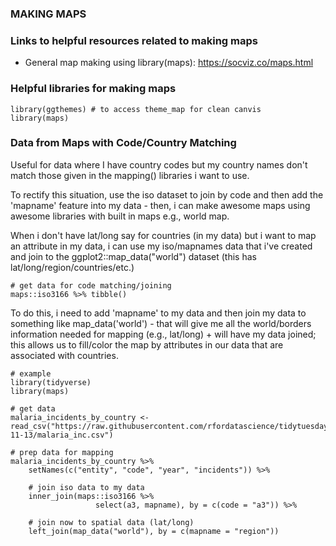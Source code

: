 ### MAKING MAPS

### Links to helpful resources related to making maps

* General map making using library(maps): https://socviz.co/maps.html

### Helpful libraries for making maps

```{r}
library(ggthemes) # to access theme_map for clean canvis
library(maps)
```


### Data from Maps with Code/Country Matching

Useful for data where I have country codes but my country names don't match those given in the mapping() libraries i want to use.

To rectify this situation, use the iso dataset to join by code and then add the 'mapname' feature into my data - then, i can make awesome maps using awesome libraries with built in maps e.g., world map. 

When i don't have lat/long say for countries (in my data) but i want to map an attribute in my data, i can use my iso/mapnames data that i've created and join to the ggplot2::map_data("world") dataset (this has lat/long/region/countries/etc.) 

```{r}
# get data for code matching/joining
maps::iso3166 %>% tibble()
```

To do this, i need to add 'mapname' to my data and then join my data to something like map_data('world') - that will give me all the world/borders information needed for mapping (e.g., lat/long) + will have my data joined; this allows us to fill/color the map by attributes in our data that are associated with countries.

```{r}
# example
library(tidyverse)
library(maps)

# get data
malaria_incidents_by_country <- read_csv("https://raw.githubusercontent.com/rfordatascience/tidytuesday/master/data/2018/2018-11-13/malaria_inc.csv")

# prep data for mapping
malaria_incidents_by_country %>%
    setNames(c("entity", "code", "year", "incidents")) %>% 
    
    # join iso data to my data
    inner_join(maps::iso3166 %>% 
                   select(a3, mapname), by = c(code = "a3")) %>%
    
    # join now to spatial data (lat/long)
    left_join(map_data("world"), by = c(mapname = "region"))
```

